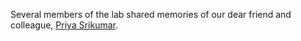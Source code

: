 Several members of the lab shared memories of our dear friend and colleague, [Priya Srikumar][priya].

[priya]: https://pl.cs.cornell.edu/special/priya_srikumar/
